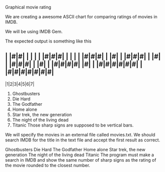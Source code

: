 Graphical movie rating

We are creating a awesome ASCII chart for comparing ratings of movies in IMDB.

We will be using IMDB Gem.

The expected output is something like this

| |#|#| | | | | 
|#|#|#| | | | | 
|#|#|#| | |#| | 
|#|#|#| | |#| |
|#|#|#| | |#| |
|#|#|#|#| |#| |
|#|#|#|#|#|#| |
|#|#|#|#|#|#|#|
---------------
|1|2|3|4|5|6|7|

1. Ghostbusters
2. Die Hard
3. The Godfather
4. Home alone
5. Star trek, the new generation
6. The night of the living dead
7. Titanic
Those sharp signs are supposed to be vertical bars.

We will specify the movies in an external file called movies.txt. We should search IMDB for the title in the text file and accept the first result as correct.

Ghostbusters
Die Hard
The Godfather
Home alone
Star trek, the new generation
The night of the living dead
Titanic
The program must make a search in IMDB and show the same number of sharp signs as the rating of the movie rounded to the closest number.


